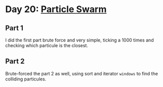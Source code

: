 # Day 20: [Particle Swarm](https://adventofcode.com/2017/day/20)

## Part 1

I did the first part brute force and very simple, ticking a 1000 times and checking which particule is the closest.

## Part 2

Brute-forced the part 2 as well, using sort and iterator `windows` to find the colliding particules.
